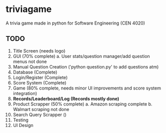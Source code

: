# triviagame
A trivia game made in python for Software Engineering (CEN 4020)

## TODO
1. Title Screen (needs logo)
2. GUI (70% complete)
  a. User stats/question manager/add question menus not done
3. Manual Question Creation ('python question.py' to add questions atm)
4. Database (Complete)
5. Login/Register (Complete)
6. Score System (Complete)
7. Game (80% complete, needs minor UI improvements and score system integration)
8. **Records/Leaderboard/Log (Records mostly done)**
9. Product Scrapper (50% complete)
  a. Amazon scraping complete
  b. Walmart scraping not done
10. Search Query Scrapper ()
11. Testing
12. UI Design

